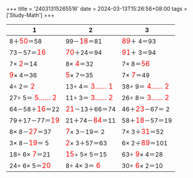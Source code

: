 +++ 
title = '24031315265516' 
date = 2024-03-13T15:26:56+08:00 
tags = ['Study-Math'] 
+++ 

1 | 2 | 3 
-- | -- | -- 
 8＋<font color=red size=4>50</font>＝58 | 99－<font color=red size=4>18</font>＝81 | <font color=red size=4>89</font>＋ 4＝93 
73－57＝<font color=red size=4>16</font> | <font color=red size=4>70</font>＋24＝94 | <font color=red size=4>91</font>＋ 3＝94 
 7×<font color=red size=4> 2</font>＝14 |  8×<font color=red size=4> 4</font>＝32 |  7× 8＝<font color=red size=4>56</font> 
<font color=red size=4> 9</font>× 4＝36 | <font color=red size=4> 5</font>× 7＝35 |  7×<font color=red size=4> 7</font>＝49 
 4÷ 2＝<font color=red size=4> 2</font> | 13÷ 4＝<font color=red size=4> 3…… 1</font> | 38÷ 9＝<font color=red size=4> 4…… 2</font> 
27÷ 5＝<font color=red size=4> 5…… 2</font> | 11÷ 3＝<font color=red size=4> 3…… 2</font> | 26÷ 8＝<font color=red size=4> 3…… 2</font> 
64－58＋<font color=red size=4>16</font>＝22 | <font color=red size=4>21</font>－13＋66＝74 | 46＋<font color=red size=4>23</font>－67＝ 2 
79＋17－77＝<font color=red size=4>19</font> | 21＋74－<font color=red size=4>84</font>＝11 | 58＋<font color=red size=4>18</font>－57＝19 
 8× 8－<font color=red size=4>27</font>＝37 | <font color=red size=4> 7</font>× 3－19＝ 2 |  7× 3＋<font color=red size=4>31</font>＝52 
 3× 8－<font color=red size=4>19</font>＝ 5 | <font color=red size=4> 2</font>× 3＋57＝63 |  6× 2＋<font color=red size=4>89</font>＝101 
18÷ 6×<font color=red size=4> 7</font>＝21 | <font color=red size=4>15</font>÷ 5× 5＝15 | 63÷<font color=red size=4> 9</font>× 4＝28 
24÷ 6× 5＝<font color=red size=4>20</font> |  8÷ 4× 3＝<font color=red size=4> 6</font> | 30÷<font color=red size=4> 6</font>× 2＝10 


